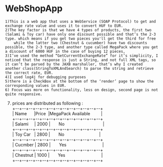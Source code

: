 # WebShopApp
	1)This is a web app that uses a WebService (SOAP Protocol) to get and exchange rate value and uses it to convert HUF to EUR.
	2)The key factor is that we have 4 types of products, the first two (Salami & Toy car) have only one discount possible and that’s the 2-3 type. which means if you get two pieces you'll get the third for free
		while the latter two (Chestnut & cucumber) have two discounts possible, the 2-3 type, and another type called MegaPack where you get a discount of 6000 HUF in the case of buying 12 pieces, 
	3)I’ve used the method “GetCurrentExchangeRate” for it’s simplicity, I noticed that the response is just a String, and not full XML tags, so it can’t be parsed by the JAXB marshaller, that’s why I created another class(StringToXMLAndSearch) to parse the string and retrieve the correct rate, EUR.
	4)I used log4j for debugging purposes
	5)there is a CheckBox at the bottom of the ‘render’ page to show the corresponding values in EUR.
	6) Focus was more on functionality, less on design, second page is not quite responsive.
  7) prices are distributed as following :<br/>
 +--+--+--+--+--+--+--+--+--+--+--+--+--+ <br/>
| Name&nbsp;&nbsp;&nbsp;&nbsp;&nbsp;&nbsp;|Price&nbsp; |MegaPack Available &nbsp;&nbsp;&nbsp;&nbsp; &nbsp;&nbsp;&nbsp;|  <br/>
+--+--+--+--+--+--+--+--+--+--+--+--+--+ <br/>
| Salami&nbsp;&nbsp;&nbsp;&nbsp;&nbsp;| 2000 |&nbsp;&nbsp;&nbsp;&nbsp;&nbsp;&nbsp; No&nbsp;&nbsp;&nbsp;&nbsp;&nbsp;&nbsp;&nbsp;&nbsp;&nbsp;&nbsp;&nbsp;&nbsp;&nbsp;&nbsp;&nbsp;&nbsp;&nbsp; &nbsp;&nbsp;&nbsp;&nbsp; &nbsp;&nbsp;&nbsp;&nbsp;&nbsp;&nbsp;&nbsp;&nbsp;        |   
+--+--+--+--+--+--+--+--+--+--+--+--+--+  <br/>
| Toy Car&nbsp;&nbsp;&nbsp;| 2800 |&nbsp;&nbsp;&nbsp;&nbsp;&nbsp;&nbsp;  No&nbsp;&nbsp;&nbsp;&nbsp;&nbsp;&nbsp; &nbsp;&nbsp;&nbsp;&nbsp;&nbsp;&nbsp;&nbsp; &nbsp;&nbsp;&nbsp;&nbsp;  &nbsp;&nbsp;&nbsp;&nbsp;&nbsp;&nbsp;&nbsp;&nbsp;        |    <br/>
+--+--+--+--+--+--+--+--+--+--+--+--+--+  <br/>
| Cucmber&nbsp;| 2800 | &nbsp;&nbsp;&nbsp;&nbsp;&nbsp;&nbsp;Yes&nbsp;&nbsp;&nbsp;&nbsp;&nbsp;&nbsp;&nbsp; &nbsp;&nbsp;&nbsp;&nbsp;&nbsp;&nbsp;&nbsp; &nbsp;&nbsp;&nbsp;&nbsp;  &nbsp;&nbsp;&nbsp;&nbsp;&nbsp;&nbsp;&nbsp;&nbsp;        |    <br/>
+--+--+--+--+--+--+--+--+--+--+--+--+--+  <br/>
| Chestnut&nbsp;| 1000 | &nbsp;&nbsp;&nbsp;&nbsp;&nbsp;&nbsp;Yes&nbsp;&nbsp;&nbsp;&nbsp;&nbsp;&nbsp;&nbsp; &nbsp;&nbsp;&nbsp;&nbsp;&nbsp;&nbsp;&nbsp; &nbsp;&nbsp;&nbsp;&nbsp;  &nbsp;&nbsp;&nbsp;&nbsp;&nbsp;&nbsp;&nbsp;&nbsp;        |    <br/>
+--+--+--+--+--+--+--+--+--+--+--+--+--+  <br/>
